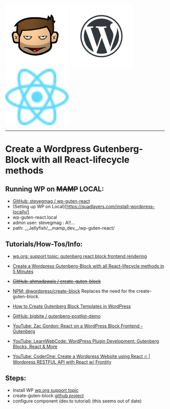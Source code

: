 <img src="sg-readme-icons/SteveG-transparent.png" style="display: inline; width: 200px" />
<img src="sg-readme-icons/wordpress.png" style="display: inline; width: 200px" />
<img src="sg-readme-icons/react.svg" style="display: inline; width: 200px" />

---

# Create a Wordpress Gutenberg-Block with all React-lifecycle methods

## Running WP on ~~MAMP~~ LOCAL:

- [GitHub: stevegmag / wp-guten-react](https://github.com/stevegmag/wp-guten-react)
- (Setting up WP on Local)[https://quadlayers.com/install-wordpress-locally/]
- wp-guten-react.local
- admin user: stevegmag : A!!...
- path: \_\_Jellyfish/\_\_mamp_dev\_\_/wp-guten-react/

## Tutorials/How-Tos/Info:

- [wp.org: support topic: gutenberg react block frontend rendering](https://wordpress.org/support/topic/gutenberg-react-block-frontend-rendering/)

- [Create a Wordpress Gutenberg-Block with all React-lifecycle methods in 5 Minutes](https://dev.to/martinkr/create-a-wordpress-s-gutenberg-block-with-all-react-lifecycle-methods-in-5-minutes-213)

- ~~[GitHub: ahmadawais / create-guten-block](https://github.com/ahmadawais/create-guten-block)~~

- [NPM: @wordpress/create-block](https://www.npmjs.com/package/@wordpress/create-block) Replaces the need for the create-guten-block.

- [How to Create Gutenberg Block Templates in WordPress](https://wpitech.com/create-wordpress-gutenberg-block-templates/)

- [GitHub: bigbite / gutenberg-postlist-demo](https://github.com/bigbite/gutenberg-postlist-demo/blob/master/src/block/block.js)

- [YouTube: Zac Gordon: React on a WordPress Block Frontend - Gutenberg](https://www.youtube.com/watch?v=jauZCeLrGFA&t=4s)

- [YouTube: LearnWebCode: WordPress Plugin Development: Gutenberg Blocks, React & More](https://www.youtube.com/watch?v=hbJiwm5YL5Q&t=194s)

- [YouTube: CoderOne: Create a Wordpress Website using React 🔥 | Wordpress RESTFUL API with React w/ Frontity](https://www.youtube.com/watch?v=jqHGD31lgGs)

## Steps:

- Install WP [wp.org support topic](https://wordpress.org/support/article/how-to-install-wordpress/)
- create-guten-block [github project](https://github.com/ahmadawais/create-guten-block)
- configure component (dev.to tutorial) (this seems out of date)
